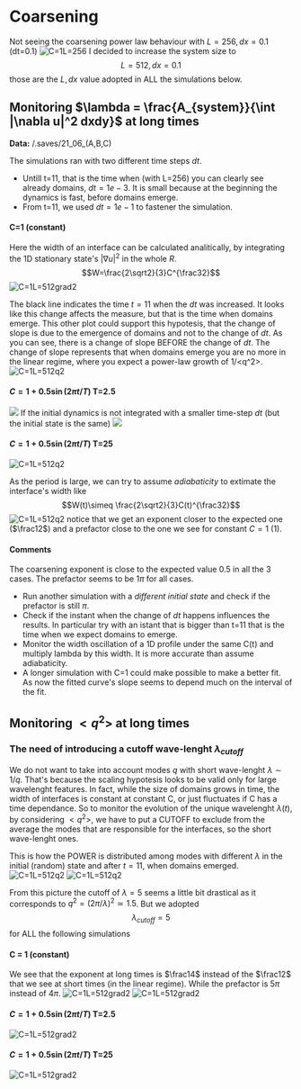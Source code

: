 # Coarsening
Not seeing the coarsening power law behaviour with $L=256, dx=0.1$ (dt=0.1)
![C=1L=256](grad2/C=1/19_06.png?raw=true) 
I decided to increase the system size to $$L=512, dx=0.1$$
those are the $L,dx$ value adopted in ALL the simulations below.

## Monitoring $\lambda = \frac{A_{system}}{\int |\nabla u|^2 dxdy}$ at long times
**Data:** /.saves/21_06_(A,B,C)

The simulations ran with two different time steps $dt$.
- Untill t=11, that is the time when (with L=256) you can clearly see already domains, $dt=1e-3$. It is small because at the beginning the dynamics is fast, before domains emerge.
- From t=11, we used $dt=1e-1$ to fastener the simulation.

#### C=1 (constant)
Here the width of an interface can be calculated analitically, by integrating the 1D stationary state's $|\nabla u|^2$ in the whole $R$. $$W=\frac{2\sqrt2}{3}C^{\frac32}$$
![C=1L=512grad2](grad2/C=1/21_06.png?raw=true)

The black line indicates the time $t=11$ when the $dt$ was increased. It looks like this change affects the measure, but that is the time when domains emerge.
This other plot could support this hypotesis, that the change of slope is due to the emergence of domains and not to the change of $dt$.
As you can see, there is a change of slope BEFORE the change of $dt$.
The change of slope represents that when domains emerge you are no more in the linear regime, where you expect a power-law growth of 1/<q^2>.
![C=1L=512q2](q2/C=1/21_06.png?raw=true)

#### $C=1+0.5\sin(2\pi t/T)$ T=2.5
![](grad2/oscillatory%20C0=1/T=2.5/21_06.png?raw=true)
If the initial dynamics is not integrated with a smaller time-step $dt$ (but the initial state is the same)
![](grad2/oscillatory%20C0=1/T=2.5.png)
#### $C=1+0.5\sin(2\pi t/T)$ T=25
![C=1L=512q2](grad2/oscillatory%20C0=1/T=25/21_06.png?raw=true)

As the period is large, we can try to assume _adiabaticity_ to extimate the interface's width like
$$W(t)\simeq \frac{2\sqrt2}{3}C(t)^{\frac32}$$
![C=1L=512q2](grad2/oscillatory%20C0=1/T=25/21_06_adiabaticW.png?raw=true)
notice that we get an exponent closer to the expected one ($\frac12$) and a prefactor close to the one we see for constant $C=1$ (1).


#### Comments
The coarsening exponent is close to the expected value 0.5 in all the 3 cases. The prefactor seems to be $1\pi$ for all cases.

- Run another simulation with a _different initial state_ and check if the prefactor is still $\pi$.
- Check if the instant when the change of $dt$ happens influences the results. In particular try with an istant that is bigger than t=11 that is the time when we expect domains to emerge. 
- Monitor the width oscillation of a 1D profile under the same C(t) and multiply lambda by this width. It is more accurate than assume adiabaticity.
- A longer simulation with C=1 could make possible to make a better fit. As now the fitted curve's slope seems to depend much on the interval of the fit.

## Monitoring $<q^2>$ at long times

### The need of introducing a cutoff wave-lenght $\lambda_{cutoff}$
We do not want to take into account modes $q$ with short wave-lenght $\lambda \sim 1/q$. That's because the scaling hypotesis looks to be valid only for large wavelenght features. In fact, while the size of domains grows in time, the width of interfaces is constant at constant C, or just fluctuates if C has a time dependance.
So to monitor the evolution of the unique wavelenght $\lambda(t)$, by considering $<q^2>$, we have to put a CUTOFF to exclude from the average the modes that are responsible for the interfaces, so the short wave-lenght ones.

This is how the POWER is distributed among modes with different $\lambda$ in the initial (random) state and after $t=11$, when domains emerged.
![C=1L=512q2](power%20spectrum/q2/L=512/t=0.png?raw=true)
![C=1L=512q2](power%20spectrum/q2/L=512/t=11.png?raw=true)

From this picture the cutoff of $\lambda = 5$ seems a little bit drastical as it corresponds to $q^2 = (2\pi/\lambda)^2 \simeq 1.5$.
But we adopted 
$$\lambda_{cutoff} = 5$$
for ALL the following simulations

#### C = 1 (constant)
We see that the exponent at long times is $\frac14$ instead of the $\frac12$ that we see at short times (in the linear regime).
While the prefactor is $5\pi$ instead of $4\pi$.
![C=1L=512grad2](q2/C=1/21_06.png?raw=true)
![C=1L=512grad2](q2/C=1/20_06_linear_regime.png?raw=true)
#### $C=1+0.5\sin(2\pi t/T)$ T=2.5
![C=1L=512grad2](q2/oscillatory%20C0=1/T=2.5/21_06.png?raw=true)
#### $C=1+0.5\sin(2\pi t/T)$ T=25
![C=1L=512grad2](q2/oscillatory%20C0=1/T=25/21_06.png?raw=true)